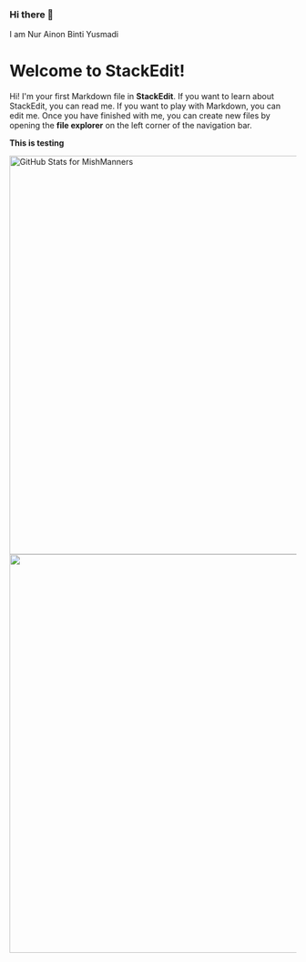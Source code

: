 ### Hi there 👋

I am Nur Ainon Binti Yusmadi

# Welcome to StackEdit!

Hi! I'm your first Markdown file in **StackEdit**. If you want to learn about StackEdit, you can read me. If you want to play with Markdown, you can edit me. Once you have finished with me, you can create new files by opening the **file explorer** on the left corner of the navigation bar.

**This is testing**


<img src="https://github-readme-stats.vercel.app/api?username=ainon2309&show_icons=true&include_all_commits=true&count_private=true&theme=jolly&layout=compact" alt="GitHub Stats for MishManners" width="700">

<img src="https://github-readme-streak-stats.herokuapp.com?user=ainon2309&theme=jolly" width="700">
